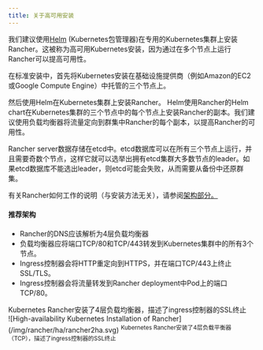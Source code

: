 ```yaml
---
title: 关于高可用安装
---
```


我们建议使用[Helm](/docs/overview/architecture/concepts/#about-helm) (Kubernetes包管理器)在专用的Kubernetes集群上安装Rancher。这被称为高可用Kubernetes安装，因为通过在多个节点上运行Rancher可以提高可用性。

在标准安装中，首先将Kubernetes安装在基础设施提供商（例如Amazon的EC2或Google Compute Engine）中托管的三个节点上。

然后使用Helm在Kubernetes集群上安装Rancher。 Helm使用Rancher的Helm chart在Kubernetes集群的三个节点中的每个节点上安装Rancher的副本。我们建议使用负载均衡器将流量定向到群集中Rancher的每个副本，以提高Rancher的可用性。

Rancher server数据存储在etcd中。etcd数据库可以在所有三个节点上运行，并且需要奇数个节点，这样它就可以选举出拥有etcd集群大多数节点的leader。如果etcd数据库不能选出leader，则etcd可能会失败，从而需要从备份中还原群集。

有关Rancher如何工作的说明（与安装方法无关），请参阅[架构部分。](/docs/overview/architecture)

#### 推荐架构

- Rancher的DNS应该解析为4层负载均衡器
- 负载均衡器应将端口TCP/80和TCP/443转发到Kubernetes集群中的所有3个节点。
- Ingress控制器会将HTTP重定向到HTTPS，并在端口TCP/443上终止SSL/TLS。
- Ingress控制器会将流量转发到Rancher deployment中Pod上的端口TCP/80。

<figcaption>Kubernetes Rancher安装了4层负载均衡器，描述了ingress控制器的SSL终止</figcaption>
![High-availability Kubernetes Installation of Rancher](/img/rancher/ha/rancher2ha.svg)
<sup>Kubernetes Rancher安装了4层负载平衡器（TCP），描述了ingress控制器的SSL终止</sup>
